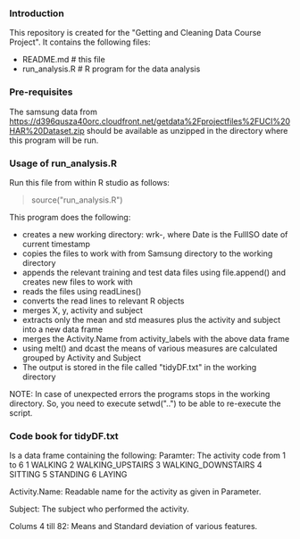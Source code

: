 ### Introduction
This repository is created for the "Getting and Cleaning Data Course Project".
It contains the following files:
- README.md      # this file
- run_analysis.R # R program for the data analysis

### Pre-requisites
The samsung data from https://d396qusza40orc.cloudfront.net/getdata%2Fprojectfiles%2FUCI%20HAR%20Dataset.zip
should be available as unzipped in the directory where this program will be run.

### Usage of run_analysis.R
Run this file from within R studio as follows:
> source("run_analysis.R")

This program does the following:
- creates a new working directory: wrk-<Date>, where Date is the FullISO date of current timestamp
- copies the files to work with from Samsung directory to the working directory
- appends the relevant training and test data files using file.append() and creates new files to work with
- reads the files using readLines()
- converts the read lines to relevant R objects
- merges X, y, activity and subject
- extracts only the mean and std measures plus the activity and subject into a new data frame
- merges the Activity.Name from activity_labels with the above data frame
- using melt() and dcast the means of various measures are calculated grouped by Activity and Subject
- The output is stored in the file called "tidyDF.txt" in the working directory

NOTE: In case of unexpected errors the programs stops in the working directory. So, you need to execute setwd("..") to be able to re-execute the script.

### Code book for tidyDF.txt
Is a data frame containing the following:
Paramter:
  The activity code from 1 to 6
    1 WALKING
    2 WALKING_UPSTAIRS
    3 WALKING_DOWNSTAIRS
    4 SITTING
    5 STANDING
    6 LAYING

Activity.Name:
  Readable name for the activity as given in Parameter.

Subject:
  The subject who performed the activity.

Colums 4 till 82:
  Means and Standard deviation of various features.
